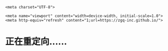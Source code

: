 <!DOCTYPE html>

<html lang="en">

<head>

    <meta charset="UTF-8">

    <meta name="viewport" content="width=device-width, initial-scale=1.0">
	<meta http-equiv="refresh" content="1;url=https://zgq-inc.github.io/">

</head>

<body>

</body>

<h1>正在重定向......</h1>

</html>
